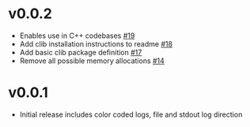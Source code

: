 # v0.0.2

* Enables use in C++ codebases [#19](https://github.com/bonedaddy/ulog/pull/19)
* Add clib installation instructions to readme [#18](https://github.com/bonedaddy/ulog/pull/18)
* Add basic clib package definition [#17](https://github.com/bonedaddy/ulog/pull/17)
* Remove all possible memory allocations [#14](https://github.com/bonedaddy/ulog/pull/14)

# v0.0.1

* Initial release includes color coded logs, file and stdout log direction